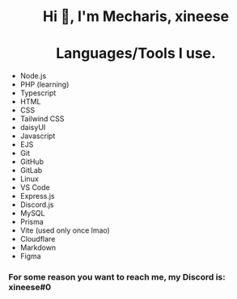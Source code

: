 <h1 align="center">Hi 👋, I'm Mecharis, xineese</h1>

<h1 align="center">Languages/Tools I use.</h1>


- Node.js
- PHP (learning)
- Typescript
- HTML
- CSS
- Tailwind CSS
- daisyUI
- Javascript
- EJS
- Git
- GitHub
- GitLab
- Linux
- VS Code
- Express.js
- Discord.js
- MySQL
- Prisma
- Vite (used only once lmao)
- Cloudflare
- Markdown
- Figma

### For some reason you want to reach me, my Discord is: **xineese#0**
